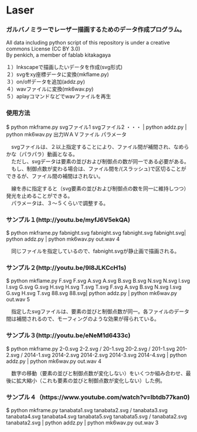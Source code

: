 Laser
=====
<h3>ガルバノミラーでレーザー描画するためのデータ作成プログラム。</h3>
All data including python script of this repository is under a creative commons License (CC BY 3.0)<br>
By penkich, a member of fablab kitakagaya<br>

１）Inkscapeで描画したいデータを作成(svg形式)<br>
２）svgをxy座標データに変換(mkflame.py)<br>
３）on/offデータを追加(addz.py)<br>
４）wavファイルに変換(mk6wav.py)<br>
５）aplayコマンドなどでwavファイルを再生<br>

<h3>使用方法</h3>

$ python mkframe.py svgファイル1 svgファイル2 ・・・ | python addz.py | python mk6wav.py 出力ＷＡＶファイル パラメータ
 
　svgファイルは、２以上指定することにより、ファイル間が補間され、なめらかな（パラパラ）動画となる。<br>
　ただし、svgデータは要素の並びおよび制御点の数が同一である必要がある。<br>
　もし、制御点数が変わる場合は、ファイル間を/(スラッシュ)で区切ることができるが、ファイル間の補間はされない。<br>

　線を赤に指定すると（svg要素の並びおよび制御点の数を同一に維持しつつ）発光を止めることができる。<br>
　パラメータは、３〜５くらいで調整する。<br>


<h3>サンプル１(http://youtu.be/myfJ6V5ekQA)</h3>

$ python mkframe.py fabnight.svg fabnight.svg fabnight.svg fabnight.svg| python addz.py | python mk6wav.py out.wav 4

　同じファイルを指定しているので、fabnight.svgが静止画で描画される。



<h3>サンプル２(http://youtu.be/9l8JLKCcH1s)</h3>
  
$ python mkflame.py F.svg F.svg A.svg A.svg B.svg B.svg N.svg N.svg I.svg I.svg G.svg G.svg H.svg H.svg T.svg T.svg F.svg A.svg B.svg N.svg I.svg G.svg H.svg T.svg 88.svg 88.svg| python addz.py | python mk6wav.py out.wav 5

　指定したsvgファイルは、要素の並びと制御点数が同一。各ファイルのデータ間は補間されるので、モーフィングのような効果が得られている。
　


<h3>サンプル３(http://youtu.be/eNeM1d6433c)</h3>

$ python mkframe.py 2-0.svg 2-2.svg / 20-1.svg 20-2.svg / 201-1.svg 201-2.svg / 2014-1.svg 2014-2.svg 2014-2.svg 2014-3.svg 2014-4.svg | python addz.py | python mk6wav.py out.wav 4

　数字の移動（要素の並びと制御点数が変化しない）をいくつか組み合わせ、最後に拡大縮小（これも要素の並びと制御点数が変化しない）した例。



<h3>サンプル４（https://www.youtube.com/watch?v=lbtdb77kan0)</h3>

$ python mkframe.py tanabata1.svg tanabata2.svg / tanabata3.svg tanabata4.svg tanabata4.svg tanabata5.svg tanabata5.svg / tanabata2.svg tanabata2.svg | python addz.py | python mk6wav.py out.wav 3

